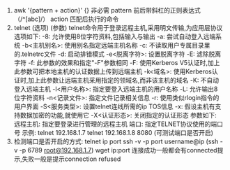 1. awk '{pattern + action}' 
   {} 非必需
   pattern 前后带斜杠的正则表达式（/^[abc]/）
   action 匹配后执行的命令
2. telnet (选项) (参数)
   telnet命令用于登录远程主机,采用明文传输,为应用层协议
   选项如下:
   -8: 允许使用8位字符资料,包括输入与输出
   -a: 尝试自动登入远端系统
   -b<主机别名>: 使用别名指定远端主机名称
   -c: 不读取用户专属目录里的.telnetrc文件
   -d: 启动排错模式
   -e<脱离字符>: 设置脱离字符
   -E: 滤除脱离字符
   -f: 此参数的效果和指定"-F"参数相同
   -F: 使用Kerberos V5认证时,加上此参数可把本地主机的认证数据上传到远端主机
   -k<域名>: 使用Kerberos认证时,加上此参数让远端主机采用指定的领域名,而非该主机的域名
   -K: 不自动登入远端主机
   -l<用户名称>: 指定要登入远端主机的用户名称
   -L: 允许输出8位字符资料
   -n<记录文件>: 指定文件记录相关信息
   -r: 使用类似rlogin指令的用户界面
   -S<服务类型>: 设置telnet连线所需的ip TOS信息
   -x: 假设主机有支持数据加密的功能,就使用它
   -X<认证形态>: 关闭指定的认证形态
   参数如下:
   远程主机: 指定要登录进行管理的远程主机
   端口: 指定TELNET协议使用的端口号
   示例:
      telnet 192.168.1.7
      telnet 192.168.1.8 8080 (可测试端口是否开启)
3. 检测端口是否开启的方式:
   telnet ip port
   ssh -v -p port username@ip (ssh -v -p 6789 root@192.168.1.7)
   wget ip:port
   连接成功一般都会有connected提示,失败一般是提示connection refused
